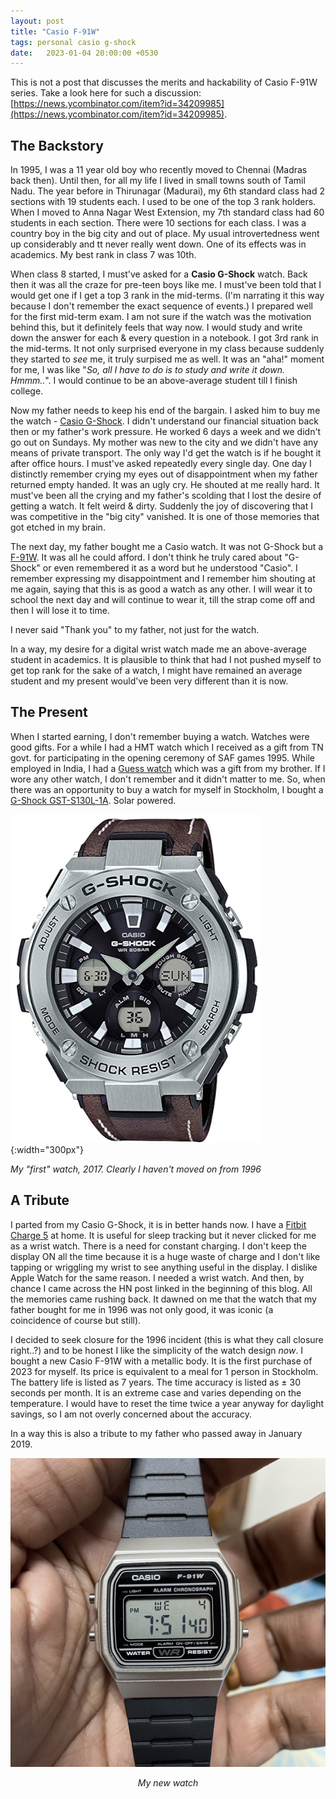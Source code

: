 ```yaml
---
layout: post
title: "Casio F-91W"
tags: personal casio g-shock
date:   2023-01-04 20:00:00 +0530
---
```

This is not a post that discusses the merits and hackability of Casio F-91W series. Take a look here for such a discussion: [https://news.ycombinator.com/item?id=34209985](https://news.ycombinator.com/item?id=34209985).

## The Backstory
In 1995, I was a 11 year old boy who recently moved to Chennai (Madras back then). Until then, for all my life I lived in small towns south of Tamil Nadu.  The year before in Thirunagar (Madurai), my 6th standard class had 2 sections with 19 students each. I used to be one of the top 3 rank holders. When I moved to Anna Nagar West Extension, my 7th standard class had 60 students in each section. There were 10 sections for each class. I was a country boy in the big city and out of place. My usual introvertedness went up considerably and tt never really went down. One of its effects was in academics. My best rank in class 7 was 10th.

When class 8 started, I must've asked for a **Casio G-Shock** watch. Back then it was all the craze for pre-teen boys like me. I must've been told that I would get one if I get a top 3 rank in the mid-terms. (I'm narrating it this way because I don't remember the exact sequence of events.) I prepared well for the first mid-term exam. I am not sure if the watch was the motivation behind this, but it definitely feels that way now. I would study and write down the answer for each & every question in a notebook. I got 3rd rank in the mid-terms. It not only surprised everyone in my class because suddenly they started to *see* me, it truly surpised me as well. It was an "aha!" moment for me, I was like "*So, all I have to do is to study and write it down. Hmmm..*". I would continue to be an above-average student till I finish college.

Now my father needs to keep his end of the bargain. I asked him to buy me the watch - [Casio G-Shock](https://gshock.casio.com/). I didn't understand our financial situation back then or my father's work pressure. He worked 6 days a week and we didn't go out on Sundays. My mother was new to the city and we didn't have any means of private transport. The only way I'd get the watch is if he bought it after office hours. I must've asked repeatedly every single day. One day I distinctly remember crying my eyes out of disappointment when my father returned empty handed. It was an ugly cry. He shouted at me really hard. It must've been all the crying and my father's scolding that I lost the desire of getting a watch. It felt weird & dirty. Suddenly the joy of discovering that I was competitive in the "big city" vanished. It is one of those memories that got etched in my brain.

The next day, my father bought me a Casio watch. It was not G-Shock but a [F-91W](https://en.wikipedia.org/wiki/Casio_F-91W). It was all he could afford. I don't think he truly cared about "G-Shock" or even remembered it as a word but he understood "Casio". I remember expressing my disappointment and I remember him shouting at me again, saying that this is as good a watch as any other. I will wear it to school the next day and will continue to wear it, till the strap come off and then I will lose it to time.

I never said "Thank you" to my father, not just for the watch.

In a way, my desire for a digital wrist watch made me an above-average student in academics. It is plausible to think that had I not pushed myself to get top rank for the sake of a watch, I might have remained an average student and my present would've been very different than it is now.

## The Present
When I started earning, I don't remember buying a watch. Watches were good gifts. For a while I had a HMT watch which I received as a gift from TN govt. for participating in the opening ceremony of SAF games 1995. While employed in India, I had a [Guess watch](https://shop.guesswatches.com/) which was a gift from my brother. If I wore any other watch, I don't remember and it didn't matter to me. So, when there was an opportunity to buy a watch for myself in Stockholm, I bought a [G-Shock GST-S130L-1A](https://shockbase.org/watches/watch_dyn.php?model=GST-S130L-1A&subseries=GST-S130&series=130). Solar powered.

![Casio G-Shock](/assets/img/9.png){:width="300px"}
<p><i>My "first" watch, 2017. Clearly I haven't moved on from 1996</i></p>

## A Tribute
I parted from my Casio G-Shock, it is in better hands now. I have a [Fitbit Charge 5](https://www.fitbit.com/global/us/products/trackers/charge5) at home. It is useful for sleep tracking but it never clicked for me as a wrist watch. There is a need for constant charging. I don't keep the display ON all the time because it is a huge waste of charge and I don't like tapping or wriggling my wrist to see anything useful in the display. I dislike Apple Watch for the same reason. I needed a wrist watch. And then, by chance I came across the HN post linked in the beginning of this blog. All the memories came rushing back. It dawned on me that the watch that my father bought for me in 1996 was not only good, it was iconic (a coincidence of course but still).

I decided to seek closure for the 1996 incident (this is what they call closure right..?) and to be honest I like the simplicity of the watch design *now*. I bought a new Casio F-91W with a metallic body. It is the first purchase of 2023 for myself. Its price is equivalent to a meal for 1 person in Stockholm. The battery life is listed as 7 years. The time accuracy is listed as ± 30 seconds per month. It is an extreme case and varies depending on the temperature. I would have to reset the time twice a year anyway for daylight savings, so I am not overly concerned about the accuracy. 

In a way this is also a tribute to my father who passed away in January 2019.

![Casio F-91W](/assets/img/8.jpg)
<p align="center"><i>My new watch</i></p>